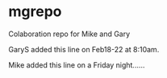 # mgrepo
Colaboration repo for Mike and Gary

GaryS added this line on Feb18-22 at 8:10am.

Mike added this line on a Friday night......
